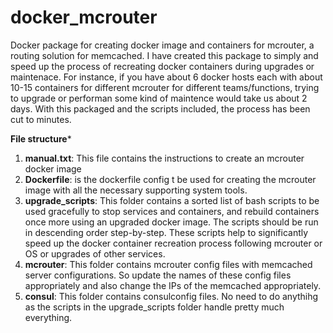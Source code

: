 # docker_mcrouter
Docker package for creating docker image and containers for mcrouter, a routing solution for memcached. I have created this package to simply and speed up the process of recreating docker containers during upgrades or maintenace. For instance, if you have about 6 docker hosts each with about 10-15 containers for different mcrouter for different teams/functions, trying to upgrade or performan some kind of maintence would take us about 2 days. With this packaged and the scripts included, the process has been cut to minutes.

**File structure***

1. **manual.txt**: This file contains the instructions to create an mcrouter docker image
2. **Dockerfile**: is the dockerfile config t be used for creating the mcrouter image with all the necessary supporting system tools.
3. **upgrade_scripts**: This folder contains a sorted list of bash scripts to be used gracefully to stop services and containers, and rebuild containers once more using an upgraded docker image. The scripts should be run in descending order step-by-step. These scripts help to significantly speed up the docker container recreation process following mcrouter or OS or upgrades of other services.
4. **mcrouter**: This folder contains mcrouter config files with memcached server configurations. So update the names of these config files appropriately and also change the IPs of the memcached appropriately.
5. **consul**: This folder contains consulconfig files. No need to do anythihg as the scripts in the upgrade_scripts folder handle pretty much everything.
